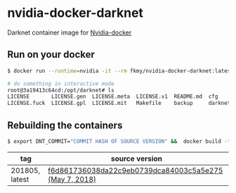 # nvidia-docker-darknet

Darknet container image for [Nvidia-docker](https://github.com/NVIDIA/nvidia-docker)

## Run on your docker

```sh
$ docker run --runtime=nvidia -it --rm fkmy/nvidia-docker-darknet:latest

# do something in interactive mode
root@3a19413c64cd:/opt/darknet# ls
LICENSE       LICENSE.gen  LICENSE.meta  LICENSE.v1  README.md  cfg      darknet53.conv.74  examples  libdarknet.a   python               yolov3.weights
LICENSE.fuck  LICENSE.gpl  LICENSE.mit   Makefile    backup     darknet  data               include   libdarknet.so  yolov3-tiny.weights
```

## Rebuilding the containers

```sh
$ export DNT_COMMIT="COMMIT HASH OF SOURCE VERSION" &&  docker build -t fkmy/nvidia-docker-darknet:latest .
```

|      tag       |                                                                source version                                                                 |
| -------------- | --------------------------------------------------------------------------------------------------------------------------------------------- |
| 201805, latest | [f6d861736038da22c9eb0739dca84003c5a5e275 (May 7, 2018)](https://github.com/pjreddie/darknet/commit/f6d861736038da22c9eb0739dca84003c5a5e275) |

